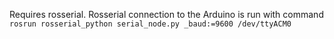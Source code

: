 Requires rosserial.
Rosserial connection to the Arduino is run with command `rosrun rosserial_python serial_node.py _baud:=9600 /dev/ttyACM0`
